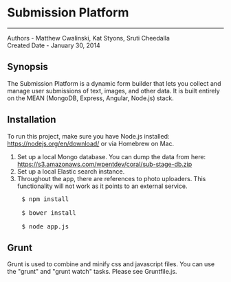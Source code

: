 Submission Platform
===================
--------------------
Authors - Matthew Cwalinski, Kat Styons, Sruti Cheedalla <br>
Created Date - January 30, 2014 <br>

## Synopsis

The Submission Platform is a dynamic form builder that lets you collect and manage user submissions of text, images, and other data. It is built entirely on the MEAN (MongoDB, Express, Angular, Node.js) stack.

## Installation

To run this project, make sure you have Node.js installed: https://nodejs.org/en/download/ or via Homebrew on Mac. <br>
1. Set up a local Mongo database. You can dump the data from here: https://s3.amazonaws.com/wpentdev/coral/sub-stage-db.zip
2. Set up a local Elastic search instance.
3. Throughout the app, there are references to photo uploaders. This functionality will not work as it points to an external service.

<pre>
	$ npm install <br>
	$ bower install<br>
	$ node app.js
</pre>

## Grunt  
Grunt is used to combine and minify css and javascript files. You can use the "grunt" and "grunt watch" tasks. Please see Gruntfile.js.
